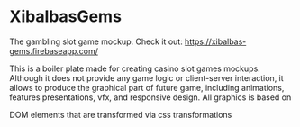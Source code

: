 # XibalbasGems
The gambling slot game mockup.
Check it out: https://xibalbas-gems.firebaseapp.com/

This is a boiler plate made for creating casino slot games mockups. Although it does not provide any game logic or client-server interaction, it allows to produce the graphical part of future game, including animations, features presentations, vfx, and responsive design. All graphics is based on <div> DOM elements that are transformed via css transformations

